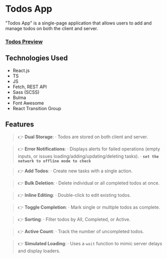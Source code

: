 # Todos App

"Todos App" is a single-page application that allows users to add and manage todos on both the client and server.

### [Todos Preview](https://todos-web.pages.dev/)

## Technologies Used

- React.js
- TS
- JS
- Fetch, REST API
- Sass (SCSS)
- Bulma
- Font Awesome
- React Transition Group

## Features

> 👉 **Dual Storage**:
· Todos are stored on both client and server.

> 👉 **Error Notifications**:
· Displays alerts for failed operations (empty inputs, or issues loading/adding/updating/deleting tasks).
· **`set the network to offline mode to check`**

> 👉 **Add Todos**:
· Create new tasks with a single action.

> 👉 **Bulk Deletion**:
· Delete individual or all completed todos at once.

> 👉 **Inline Editing**:
· Double-click to edit existing todos.

> 👉 **Toggle Completion**:
· Mark single or multiple todos as complete.

> 👉 **Sorting**:
· Filter todos by All, Completed, or Active.

> 👉 **Active Count**:
· Track the number of uncompleted todos.

> 👉 **Simulated Loading**:
· Uses a `wait` function to mimic server delays and display loaders.